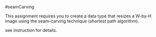 #seamCarving

This assignment requires you to create a data type that resizes a W-by-H image using the seam-carving technique (shortest path algorithm).

see instruction for details.